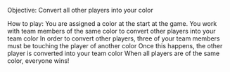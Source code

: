 Objective: Convert all other players into your color

How to play:
  You are assigned a color at the start at the game.
  You work with team members of the same color to convert other players into your team color
  In order to convert other players, three of your team members must be touching the player of another color
  Once this happens, the other player is converted into your team color
  When all players are of the same color, everyone wins!



